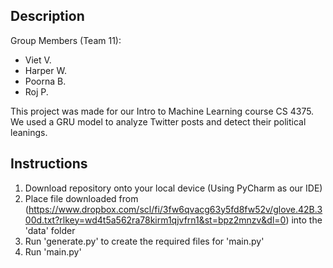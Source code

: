 ## Description  
Group Members (Team 11):  
- Viet V.  
- Harper W.  
- Poorna B.
- Roj P.        

This project was made for our Intro to Machine Learning course CS 4375. We used a GRU model to analyze Twitter posts and detect their political leanings.  

## Instructions  
1. Download repository onto your local device (Using PyCharm as our IDE)
2. Place file downloaded from (https://www.dropbox.com/scl/fi/3fw6qvacg63y5fd8fw52v/glove.42B.300d.txt?rlkey=wd4t5a562ra78kirm1qjvfrn1&st=bpz2mnzv&dl=0) into the 'data' folder  
3. Run 'generate.py' to create the required files for 'main.py'
4. Run 'main.py'
